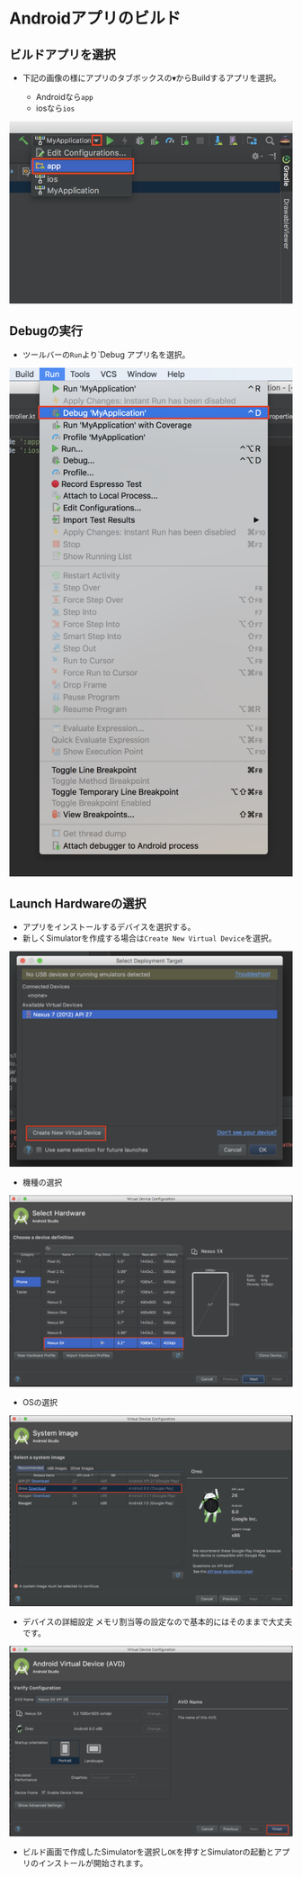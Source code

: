 # Androidアプリのビルド

## ビルドアプリを選択

- 下記の画像の様にアプリのタブボックスの`▼`からBuildするアプリを選択。

	- Androidなら`app`
	- iosなら`ios`

![](pics/select_project.png)

## Debugの実行

- ツールバーの`Run`より`Debug アプリ名を選択。

![](pics/debug.png)

## Launch Hardwareの選択

- アプリをインストールするデバイスを選択する。
- 新しくSimulatorを作成する場合は`Create New Virtual Device`を選択。

![](pics/create_simulator.png)

- 機種の選択

![](pics/select_hardware.png)


- OSの選択

![](pics/system_image.png)

- デバイスの詳細設定
	メモリ割当等の設定なので基本的にはそのままで大丈夫です。

![](pics/finish.png)

- ビルド画面で作成したSimulatorを選択し`OK`を押すとSimulatorの起動とアプリのインストールが開始されます。
